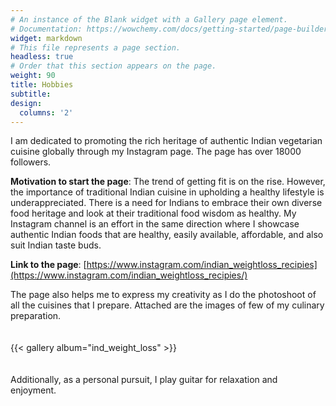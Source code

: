 ```yaml
---
# An instance of the Blank widget with a Gallery page element.
# Documentation: https://wowchemy.com/docs/getting-started/page-builder/
widget: markdown
# This file represents a page section.
headless: true
# Order that this section appears on the page.
weight: 90
title: Hobbies
subtitle:
design:
  columns: '2'
---
```

I am dedicated to promoting the rich heritage of authentic Indian vegetarian cuisine globally through my Instagram page. The page has over 18000 followers. 

**Motivation to start the page**: The trend of getting fit is on the rise. However, the importance of traditional Indian cuisine in upholding a healthy lifestyle is underappreciated. There is a need for Indians to embrace their own diverse food heritage and look at their traditional food wisdom as healthy. My Instagram channel is an effort in the same direction where I showcase authentic Indian foods that are healthy, easily available, affordable, and also suit Indian taste buds. 

**Link to the page**: [https://www.instagram.com/indian_weightloss_recipies](https://www.instagram.com/indian_weightloss_recipies/) 

The page also helps me to express my creativity as I do the photoshoot of all the cuisines that I prepare. Attached are the images of few of my culinary preparation. 
<br> <br> <br>
{{< gallery album="ind_weight_loss" >}}
<br><br><br>
Additionally, as a personal pursuit, I play guitar for relaxation and enjoyment.
